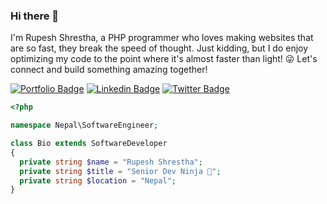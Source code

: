 ### Hi there 👋

I'm Rupesh Shrestha, a PHP programmer who loves making websites that are so fast, they break the speed of thought.
Just kidding, but I do enjoy optimizing my code to the point where it's almost faster than light! 😜 Let's connect and build something amazing together!

[![Portfolio Badge](https://img.shields.io/badge/Blog-000000?style=for-the-badge&logo=google-chrome&logoColor=white)](https://www.rupeshstha.com.np/)
[![Linkedin Badge](https://img.shields.io/badge/-LinkedIn-0e76a8?style=for-the-badge&logo=Linkedin&logoColor=white)](https://www.linkedin.com/in/rupesh-shrestha/)
[![Twitter Badge](https://img.shields.io/badge/-Twitter-00acee?style=for-the-badge&logo=Twitter&logoColor=white)](https://twitter.com/rupess_stha)

```php
<?php

namespace Nepal\SoftwareEngineer;

class Bio extends SoftwareDeveloper
{
  private string $name = "Rupesh Shrestha";
  private string $title = "Senior Dev Ninja 🥷";
  private string $location = "Nepal";
}

```
